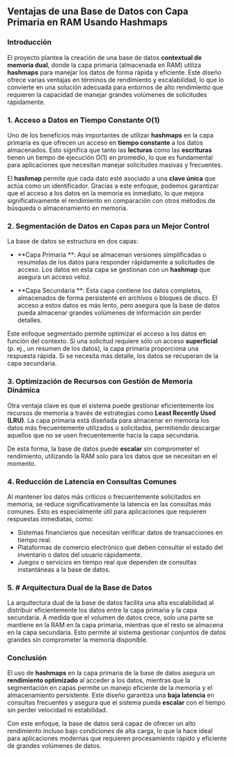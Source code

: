 

## Ventajas de una Base de Datos con Capa Primaria en RAM Usando Hashmaps

### Introducción

El proyecto plantea la creación de una base de datos **contextual de memoria dual**, donde la capa primaria (almacenada en RAM) utiliza **hashmaps** para manejar los datos de forma rápida y eficiente. Este diseño ofrece varias ventajas en términos de rendimiento y escalabilidad, lo que lo convierte en una solución adecuada para entornos de alto rendimiento que requieren la capacidad de manejar grandes volúmenes de solicitudes rápidamente.

### 1. **Acceso a Datos en Tiempo Constante O(1)**

Uno de los beneficios más importantes de utilizar **hashmaps** en la capa primaria es que ofrecen un acceso en **tiempo constante** a los datos almacenados. Esto significa que tanto las **lecturas** como las **escrituras** tienen un tiempo de ejecución O(1) en promedio, lo que es fundamental para aplicaciones que necesitan manejar solicitudes masivas y frecuentes.

El **hashmap** permite que cada dato esté asociado a una **clave única** que actúa como un identificador. Gracias a este enfoque, podemos garantizar que el acceso a los datos en la memoria es inmediato, lo que mejora significativamente el rendimiento en comparación con otros métodos de búsqueda o almacenamiento en memoria.

### 2. **Segmentación de Datos en Capas para un Mejor Control**

La base de datos se estructura en dos capas:

- **Capa Primaria **: Aquí se almacenan versiones simplificadas o resumidas de los datos para responder rápidamente a solicitudes de acceso. Los datos en esta capa se gestionan con un **hashmap** que asegura un acceso veloz.
  
- **Capa Secundaria **: Esta capa contiene los datos completos, almacenados de forma persistente en archivos o bloques de disco. El acceso a estos datos es más lento, pero asegura que la base de datos pueda almacenar grandes volúmenes de información sin perder detalles.

Este enfoque segmentado permite optimizar el acceso a los datos en función del contexto. Si una solicitud requiere sólo un acceso **superficial** (p. ej., un resumen de los datos), la capa primaria proporciona una respuesta rápida. Si se necesita más detalle, los datos se recuperan de la capa secundaria.

### 3. **Optimización de Recursos con Gestión de Memoria Dinámica**

Otra ventaja clave es que el sistema puede gestionar eficientemente los recursos de memoria a través de estrategias como **Least Recently Used (LRU)**. La capa primaria está diseñada para almacenar en memoria los datos más frecuentemente utilizados o solicitados, permitiendo descargar aquellos que no se usen frecuentemente hacia la capa secundaria. 

De esta forma, la base de datos puede **escalar** sin comprometer el rendimiento, utilizando la RAM solo para los datos que se necesitan en el momento.

### 4. **Reducción de Latencia en Consultas Comunes**

Al mantener los datos más críticos o frecuentemente solicitados en memoria, se reduce significativamente la latencia en las consultas más comunes. Esto es especialmente útil para aplicaciones que requieren respuestas inmediatas, como:

- Sistemas financieros que necesitan verificar datos de transacciones en tiempo real.
- Plataformas de comercio electrónico que deben consultar el estado del inventario o datos del usuario rápidamente.
- Juegos o servicios en tiempo real que dependen de consultas instantáneas a la base de datos.

### 5. # Arquitectura Dual de la Base de Datos

La arquitectura dual de la base de datos facilita una alta escalabilidad al distribuir eficientemente los datos entre la capa primaria y la capa secundaria. A medida que el volumen de datos crece, solo una parte se mantiene en la RAM en la capa primaria, mientras que el resto se almacena en la capa secundaria. Esto permite al sistema gestionar conjuntos de datos grandes sin comprometer la memoria disponible.

### Conclusión

El uso de **hashmaps** en la capa primaria de la base de datos asegura un **rendimiento optimizado** al acceder a los datos, mientras que la segmentación en capas permite un manejo eficiente de la memoria y el almacenamiento persistente. Este diseño garantiza una **baja latencia** en consultas frecuentes y asegura que el sistema pueda **escalar** con el tiempo sin perder velocidad ni estabilidad.

Con este enfoque, la base de datos será capaz de ofrecer un alto rendimiento incluso bajo condiciones de alta carga, lo que la hace ideal para aplicaciones modernas que requieren procesamiento rápido y eficiente de grandes volúmenes de datos.
